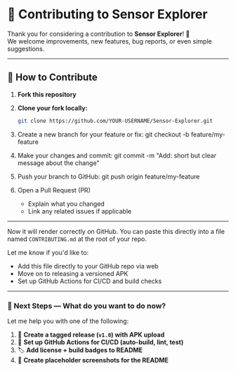 # 🤝 Contributing to Sensor Explorer

Thank you for considering a contribution to **Sensor Explorer**! 🎉  
We welcome improvements, new features, bug reports, or even simple suggestions.

---

## 🚀 How to Contribute

1. **Fork this repository**

2. **Clone your fork locally:**
    ```bash
   git clone https://github.com/YOUR-USERNAME/Sensor-Explorer.git

3. Create a new branch for your feature or fix:
   git checkout -b feature/my-feature

4. Make your changes and commit:
   git commit -m "Add: short but clear message about the change"

5. Push your branch to GitHub:
    git push origin feature/my-feature

6. Open a Pull Request (PR)
   - Explain what you changed
   - Link any related issues if applicable
  

---

Now it will render correctly on GitHub. You can paste this directly into a file named `CONTRIBUTING.md` at the root of your repo.

Let me know if you'd like to:
- Add this file directly to your GitHub repo via web
- Move on to releasing a versioned APK
- Set up GitHub Actions for CI/CD and build checks


---

### 📍 Next Steps — What do you want to do now?

Let me help you with one of the following:

1. 🏁 **Create a tagged release (`v1.0`) with APK upload**
2. 🤖 **Set up GitHub Actions for CI/CD (auto-build, lint, test)**
3. 🏷 **Add license + build badges to README**
4. 📸 **Create placeholder screenshots for the README**

